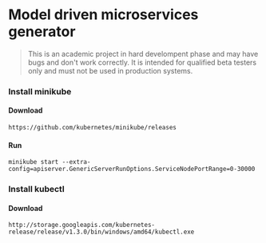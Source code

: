 # Model driven microservices generator

> This is an academic project in hard develompent phase and may have bugs and don't work correctly.
> It is intended for qualified beta testers only and must not be used in production systems.


### Install minikube

#### Download

`https://github.com/kubernetes/minikube/releases`

#### Run

`minikube start --extra-config=apiserver.GenericServerRunOptions.ServiceNodePortRange=0-30000`


### Install kubectl

#### Download

`http://storage.googleapis.com/kubernetes-release/release/v1.3.0/bin/windows/amd64/kubectl.exe`